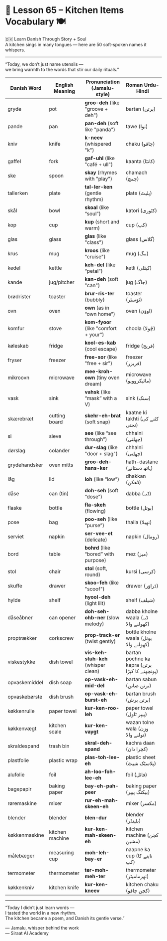 # 🌟 Lesson 65 – Kitchen Items Vocabulary 🍽️  
🇩🇰 Learn Danish Through Story + Soul  
A kitchen sings in many tongues — here are 50 soft-spoken names it whispers.

---

“Today, we don’t just name utensils —  
we bring warmth to the words that stir our daily rituals.”

| Danish Word         | English Meaning     | Pronunciation (Jamalu-style)         | Roman Urdu-Hindi             |
|---------------------|---------------------|--------------------------------------|-------------------------------|
| gryde               | pot                 | **groo-deh** (like "groove + deh")   | bartan (برتن)                  |
| pande               | pan                 | **pan-deh** (soft like "panda")      | tawe (توا)                     |
| kniv                | knife               | **k-neev** (whispered "k")           | chaku (چاقو)                  |
| gaffel              | fork                | **gaf-uhl** (like "café + ull")      | kaanta (کانٹا)                 |
| ske                 | spoon               | **skay** (rhymes with "play")        | chamach (چمچ)                 |
| tallerken           | plate               | **tal-ler-ken** (gentle rhythm)      | plate (پلیٹ)                   |
| skål                | bowl                | **skoal** (like “soul”)              | katori (کٹوری)                |
| kop                 | cup                 | **kup** (short and warm)             | cup (کپ)                       |
| glas                | glass               | **glas** (like "class")              | glass (گلاس)                  |
| krus                | mug                 | **kroos** (like "cruise")            | mug (مگ)                       |
| kedel               | kettle              | **keh-del** (like “petal”)           | ketli (کیٹلی)                  |
| kande               | jug/pitcher         | **kan-deh** (soft "can")             | jug (جاگ)                      |
| brødrister          | toaster             | **brur-ris-ter** (bubbly)            | toaster (ٹوَسٹر)              |
| ovn                 | oven                | **own** (as in “own home”)           | oven (اووَن)                   |
| komfur              | stove               | **kom-fyoor** (like "comfort + your")| choola (چُولا)                |
| køleskab            | fridge              | **kool-es-kab** (cool escape)        | fridge (فریج)                  |
| fryser              | freezer             | **free-sor** (like "free + sir")     | freezer (فریزر)               |
| mikroovn            | microwave           | **mee-kroh-own** (tiny oven dream)   | microwave (مائیکروویو)         |
| vask                | sink                | **vahsk** (like “mask” with a V)     | sink (سنک)                     |
| skærebræt           | cutting board       | **skehr-eh-brat** (soft snap)        | kaatne ki takhti (کٹنے کی تختی) |
| si                  | sieve               | **see** (like “see through”)         | chhalni (چھلنی)                |
| dørslag             | colander            | **dur-slag** (like "door + slag")    | chhalni (چھلنی)                |
| grydehandsker       | oven mitts          | **groo-deh-hans-ker**                | hath-dastane (ہاتھ دستانے)     |
| låg                 | lid                 | **loh** (like “low”)                 | dhakkan (ڈھکن)                 |
| dåse                | can (tin)           | **doh-seh** (soft “dose”)            | dabba (ڈبہ)                   |
| flaske              | bottle              | **fla-skeh** (flowing)               | bottle (بوتل)                 |
| pose                | bag                 | **poo-seh** (like “purse”)           | thaila (تھیلا)                 |
| serviet             | napkin              | **ser-vee-et** (delicate)            | napkin (رومال)                |
| bord                | table               | **bohrd** (like “bored” with purpose)| mez (میز)                     |
| stol                | chair               | **stol** (soft, round)               | kursi (کرسی)                  |
| skuffe              | drawer              | **skoo-feh** (like "scoof")          | drawer (دَراوَر)              |
| hylde               | shelf               | **hyool-deh** (light lilt)           | shelf (شیلف)                  |
| dåseåbner           | can opener          | **doh-seh-ohb-ner** (slow melody)    | dabba kholne waala (ڈبہ کھولنے والا) |
| proptrækker         | corkscrew           | **prop-track-er** (twist gently)     | bottle kholne waala (بوتل کھولنے والا) |
| viskestykke         | dish towel          | **vis-keh-stuh-keh** (whisper clean) | bartan pochne ka kapra (برتن پونچھنے کا کپڑا) |
| opvaskemiddel       | dish soap           | **op-vask-eh-mid-del**               | bartan sabun (برتن صابن)      |
| opvaskebørste       | dish brush          | **op-vask-eh-burst-eh**              | bartan brush (برتن برش)       |
| køkkenrulle         | paper towel         | **kur-ken-roo-leh**                  | paper towel (پیپر ٹاول)       |
| køkkenvægt          | kitchen scale       | **kur-ken-vaygt**                    | wazan tolne wala (وزن تولنے والا) |
| skraldespand        | trash bin           | **skral-deh-spand**                  | kachra daan (کچرا دان)         |
| plastfolie          | plastic wrap        | **plas-toh-lee-eh**                  | plastic sheet (پلاسٹک شیٹ)    |
| alufolie            | foil                | **ah-loo-foh-lee-eh**                | foil (فائل)                   |
| bagepapir           | baking paper        | **bay-eh-pah-peer**                  | baking paper (بیکنگ پیپر)     |
| røremaskine         | mixer               | **rur-eh-mah-skeen-eh**              | mixer (مکسر)                  |
| blender             | blender             | **blen-dur**                         | blender (بلینڈر)              |
| køkkenmaskine       | kitchen machine     | **kur-ken-mah-skeen-eh**             | kitchen machine (کچن مشین)    |
| målebæger           | measuring cup       | **moh-leh-bay-er**                   | naapne ka cup (ناپنے کا کپ)   |
| termometer          | thermometer         | **ter-moh-meh-ter**                  | thermometer (تھرمامیٹر)        |
| køkkenkniv          | kitchen knife       | **kur-ken-kneev**                    | kitchen chaku (کچن چاقو)      |

---

“Today I didn’t just learn words —  
I tasted the world in a new rhythm.  
The kitchen became a poem, and Danish its gentle verse.”

— Jamalu, whisper behind the work  
— Siraat AI Academy
